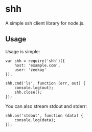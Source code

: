 # shh
A simple ssh client library for node.js.

## Usage
Usage is simple:

    var shh = require('shh')({
        host: 'example.com',
        user: 'zeekay'
    });

    shh.cmd('ls', function (err, out) {
        console.log(out);
        shh.close();
    });

You can also stream stdout and stderr:

    shh.on('stdout', function (data) {
        console.log(data);
    });
